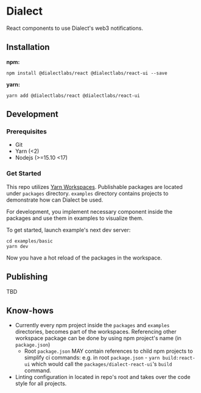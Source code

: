 # Dialect

React components to use Dialect's web3 notifications.

## Installation

**npm:**
```shell
npm install @dialectlabs/react @dialectlabs/react-ui --save
```

**yarn:**
```shell
yarn add @dialectlabs/react @dialectlabs/react-ui
```

## Development

### Prerequisites
- Git
- Yarn (<2)
- Nodejs (>=15.10 <17)

### Get Started
This repo utilizes [Yarn Workspaces](https://classic.yarnpkg.com/lang/en/docs/workspaces/). Publishable packages are located under `packages` directory. `examples` directory contains projects to demonstrate how can Dialect be used. 

For development, you implement necessary component inside the packages and use them in examples to visualize them.

To get started, launch example's next dev server:
```shell
cd examples/basic
yarn dev
```

Now you have a hot reload of the packages in the workspace.

## Publishing

TBD

## Know-hows
- Currently every npm project inside the `packages` and `examples` directories, becomes part of the workspaces. Referencing other workspace package can be done by using npm project's name (in `package.json`)
  - Root `package.json` MAY contain references to child npm projects to simplify ci commands: e.g. in root `package.json` - `yarn build:react-ui` which would call the `packages/dialect-react-ui`'s `build` command.
- Linting configuration in located in repo's root and takes over the code style for all projects.